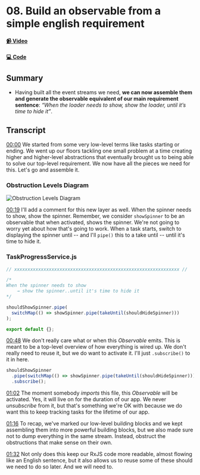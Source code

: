 # 08. Build an observable from a simple english requirement

#### [📹 Video](https://egghead.io/lessons/rxjs-build-an-observable-from-a-simple-english-requirement)

#### [💻 Code](https://github.com/rarmatei/egghead-thinking-reactively/blob/lesson-08/src/lesson-code/TaskProgressService.js)

## Summary

- Having built all the event streams we need, **we can now assemble them and generate the observable equivalent of our main requirement sentence**: _“When the loader needs to show, show the loader, until it’s time to hide it”_.

## Transcript

[00:00]() We started from some very low-level terms like tasks starting or ending. We went up our floors tackling one small problem at a time creating higher and higher-level abstractions that eventually brought us to being able to solve our top-level requirement. We now have all the pieces we need for this. Let's go and assemble it.

### Obstruction Levels Diagram

![Obstruction Levels Diagram](https://res.cloudinary.com/dg3gyk0gu/image/upload/v1585168499/transcript-images/egghead-build-an-observable-from-a-simple-english-requirement-obstruction-levels-diagram.jpg)

[00:19]() I'll add a comment for this new layer as well. When the spinner needs to show, show the spinner. Remember, we consider `showSpinner` to be an observable that when activated, shows the spinner. We're not going to worry yet about how that's going to work. When a task starts, switch to displaying the spinner until -- and I'll `pipe()` this to a take until -- until it's time to hide it.

### TaskProgressService.js

```js
// xxxxxxxxxxxxxxxxxxxxxxxxxxxxxxxxxxxxxxxxxxxxxxxxxxxxxxxxxxxxxx //

/*
When the spinner needs to show
    → show the spinner..until it's time to hide it
*/

shouldShowSpinner.pipe(
  switchMap(() => showSpinner.pipe(takeUntil(shouldHideSpinner)))
);

export default {};
```

[00:48]() We don't really care what or when this _Observable_ emits. This is meant to be a top-level overview of how everything is wired up. We don't really need to reuse it, but we do want to activate it. I'll just `.subscribe()` to it in here.

```js
shouldShowSpinner
  .pipe(switchMap(() => showSpinner.pipe(takeUntil(shouldHideSpinner))))
  .subscribe();
```

[01:02]() The moment somebody _imports_ this file, this _Observable_ will be activated. Yes, it will live on for the duration of our app. We never _unsubscribe_ from it, but that's something we're OK with because we do want this to keep tracking tasks for the lifetime of our app.

[01:16]() To recap, we've marked our low-level building blocks and we kept assembling them into more powerful building blocks, but we also made sure not to dump everything in the same stream. Instead, obstruct the obstructions that make sense on their own.

[01:32]() Not only does this keep our RxJS code more readable, almost flowing like an English sentence, but it also allows us to reuse some of these should we need to do so later. And we will need to.
